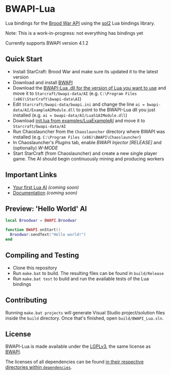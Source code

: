 # BWAPI-Lua
Lua bindings for the [Brood War API](https://github.com/bwapi/bwapi) using the [sol2](https://github.com/ThePhD/sol2) Lua bindings library.

Note: This is a work-in-progress: not everything has bindings yet

Currently supports BWAPI version 4.1.2

## Quick Start

- Install StarCraft: Brood War and make sure its updated it to the latest version
- Download and install [BWAPI](https://github.com/bwapi/bwapi/releases)
- Download the [BWAPI-Lua .dll for the version of Lua you want to use](https://github.com/squeek502/BWAPI-Lua/releases) and move it to `Starcraft/bwapi-data/AI` (e.g. `C:\Program Files (x86)\StarCraft\bwapi-data\AI`)
- Edit `Starcraft/bwapi-data/bwapi.ini` and change the line `ai = bwapi-data/AI/ExampleAIModule.dll` to point to the BWAPI-Lua dll you just installed (e.g. `ai = bwapi-data/AI/Lua51AIModule.dll`)
- Download [init.lua from examples/LuaExampleAI](examples/LUAExampleAI/init.lua) and move it to `Starcraft/bwapi-data/AI`
- Run Chaoslauncher from the `Chaoslauncher` directory where BWAPI was installed (e.g. `C:\Program Files (x86)\BWAPI\Chaoslauncher`)
- In Chaoslauncher's *Plugins* tab, enable *BWAPI Injector [RELEASE]* and (optionally) *W-MODE*
- Start StarCraft (from Chaoslauncher) and create a new single player game. The AI should begin continuously mining and producing workers

## Important Links

- [Your first Lua AI]() *(coming soon)*
- [Documentation]() *(coming soon)*

## Preview: 'Hello World' AI

```lua
local Broodwar = BWAPI.Broodwar

function BWAPI.onStart()
  Broodwar:sendText("Hello world!")
end
```

## Compiling and Testing

- Clone this repository
- Run `make.bat` to build. The resulting files can be found in `build/Release`
- Run `make.bat test` to build and run the available tests of the Lua bindings

## Contributing

Running `make.bat projects` will generate Visual Studio project/solution files inside the `build` directory. Once that's finished, open `build/BWAPI_Lua.sln`.

## License

BWAPI-Lua is made available under the [LGPLv3](LICENSE), the same license as [BWAPI](https://github.com/bwapi/bwapi).

The licenses of all dependencies can be found [in their respective directories within `dependencies`](dependencies).